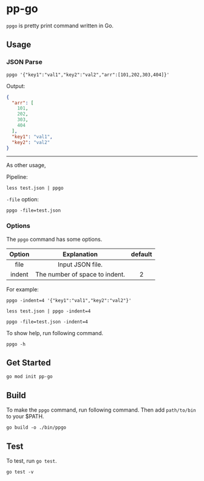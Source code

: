 # pp-go

`ppgo` is pretty print command written in Go.

## Usage

### JSON Parse

```shell script
ppgo '{"key1":"val1","key2":"val2","arr":[101,202,303,404]}'
```

Output:

```json
{
  "arr": [
    101,
    202,
    303,
    404
  ],
  "key1": "val1",
  "key2": "val2"
}
```

---
As other usage,

Pipeline:

```shell script
less test.json | ppgo
```

`-file` option:

```shell script
ppgo -file=test.json
```

### Options

The `ppgo` command has some options.

|Option|Explanation|default|
|:-:|:-:|:-:|
|file|Input JSON file.||
|indent|The number of space to indent.|2|

For example:

```shell script
ppgo -indent=4 '{"key1":"val1","key2":"val2"}'
```

```shell script
less test.json | ppgo -indent=4
```

```shell script
ppgo -file=test.json -indent=4
```

To show help, run following command.

```shell script
ppgo -h
```

## Get Started

```shell script
go mod init pp-go
```

## Build

To make the `ppgo` command, run following command. Then add `path/to/bin` to your $PATH.

```
go build -o ./bin/ppgo
```

## Test

To test, run `go test`.

```
go test -v
```
